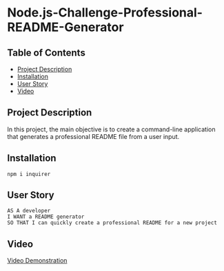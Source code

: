 # Node.js-Challenge-Professional-README-Generator

## Table of Contents
* [Project Description](#project-description)
* [Installation](#installation)
* [User Story](#user-story)
* [Video](#video)


## Project Description

In this project, the main objective is to create a command-line application that generates a professional README file from a user input.

## Installation

```
npm i inquirer
```

## User Story

```
AS A developer
I WANT a README generator
SO THAT I can quickly create a professional README for a new project
```

## Video

[Video Demonstration]()
